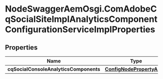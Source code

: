 # NodeSwaggerAemOsgi.ComAdobeCqSocialSiteImplAnalyticsComponentConfigurationServiceImplProperties

## Properties

Name | Type | Description | Notes
------------ | ------------- | ------------- | -------------
**cqSocialConsoleAnalyticsComponents** | [**ConfigNodePropertyArray**](ConfigNodePropertyArray.md) |  | [optional] 


